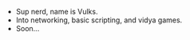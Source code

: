 - Sup nerd, name is Vulks.
- Into networking, basic scripting, and vidya games.
- Soon...

<!---
Vulksgren/Vulksgren is a ✨ special ✨ repository because its `README.md` (this file) appears on your GitHub profile.
You can click the Preview link to take a look at your changes.
--->
